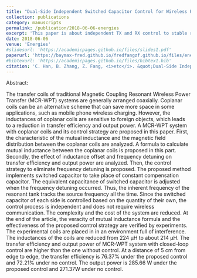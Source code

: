 ```yaml
---
title: "Dual-Side Independent Switched Capacitor Control for Wireless Power Transfer with Coplanar Coils"
collection: publications
category: manuscripts
permalink: /publication/2018-06-06-energies
excerpt: 'This paper is about independent TX and RX control to stable resonant frequency of each by using switched capacitors.'
date: 2018-06-06
venue: 'Energies'
#slidesurl: 'https://academicpages.github.io/files/slides1.pdf'
paperurl: 'https://baymax-fred.github.io/fredfangzf.github.io/files/energies_20180606.pdf'
#bibtexurl: 'https://academicpages.github.io/files/bibtex1.bib'
citation: 'C. Han, B. Zhang, Z. Fang, <i>etc</i>. &quot;Dual-Side Independent Switched Capacitor Control for Wireless Power Transfer with Coplanar Coils,&quot; <i>Energies</i>, vol. 11, no. 6, pp. 1472-1488, June 2018, doi: 10.3390/en11061472.'
---
```

Abstract:

The transfer coils of traditional Magnetic Coupling Resonant Wireless Power Transfer (MCR-WPT) systems are generally arranged coaxially. Coplanar coils can be an alternative scheme that can save more space in some applications, such as mobile phone wireless charging. However, the inductances of coplanar coils are sensitive to foreign objects, which leads to a reduction in transfer efficiency and output power. A MCR-WPT system with coplanar coils and its control strategy are proposed in this paper. First, the characteristic of the mutual inductance and the magnetic field distribution between the coplanar coils are analyzed. A formula to calculate mutual inductance between the coplanar coils is proposed in this part. Secondly, the effect of inductance offset and frequency detuning on transfer efficiency and output power are analyzed. Then, the control strategy to eliminate frequency detuning is proposed. The proposed method implements switched capacitor to take place of constant compensation capacitor. The equivalent capacitance of switched capacitor is adjusted when the frequency detuning occurred. Thus, the inherent frequency of the resonant tank tracks the source frequency all the time. Since the switched capacitor of each side is controlled based on the quantity of their own, the control process is independent and does not require wireless communication. The complexity and the cost of the system are reduced. At the end of the article, the veracity of mutual inductance formula and the effectiveness of the proposed control strategy are verified by experiments. The experimental coils are placed in in an environment full of interference. The inductances of the coils are reduced from 224 μH to about 214 μH. The transfer efficiency and output power of MCR-WPT system with closed-loop control are higher than the one without control. At a distance of 5 cm from edge to edge, the transfer efficiency is 76.37% under the proposed control and 72.21% under no control. The output power is 285.66 W under the proposed control and 271.37W under no control.
